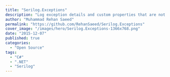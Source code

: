 ```yaml
---
title: "Serilog.Exceptions"
description: "Log exception details and custom properties that are not output in Exception.ToString()."
author: "Muhammad Rehan Saeed"
permalink: "https://github.com/RehanSaeed/Serilog.Exceptions"
cover_image: "/images/hero/Serilog.Exceptions-1366x768.png"
date: "2015-12-07"
published: true
categories:
  - "Open Source"
tags:
  - "C#"
  - ".NET"
  - "Serilog"
---
```

